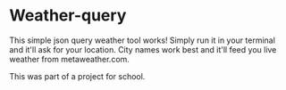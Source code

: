 # Weather-query

This simple json query weather tool works! 
Simply run it in your terminal and it'll ask for your location. City names work best and it'll feed you
live weather from metaweather.com.

This was part of a project for school.
